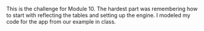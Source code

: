This is the challenge for Module 10. The hardest part was remembering how to start with reflecting the tables and setting up the engine. I modeled my code for the app from our example in class.
